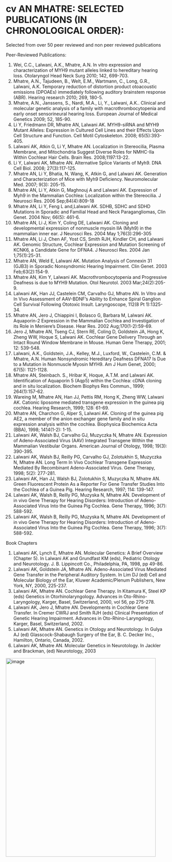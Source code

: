 # cv  AN MHATRE: SELECTED PUBLICATIONS (IN CHRONOLOGICAL ORDER): 

Selected from over 50 peer reviewed and non peer reviewed publications

Peer-Reviewed Publications:

1.	Wei, C.C., Lalwani, A.K., Mhatre, A.N. In vitro expression and characterization of MYH9 mutant alleles linked to hereditary hearing loss. Otolaryngol Head Neck Surg 2010; 142, 699-703.
2.	Mhatre, A.N., Tajudeen, B., Welt, E.M., Wartmann, C., Long, G.R., Lalwani, A.K. Temporary reduction of distortion product otoacoustic emissions (DPOAEs) immediately following auditory brainstem response (ABR). Hearing research 2010; 269, 180-5.
3.	Mhatre, A.N., Janssens, S., Nardi, M.A., Li, Y., Lalwani, A.K.. Clinical and molecular genetic analysis of a family with macrothrombocytopenia and early onset sensorineural hearing loss. European Journal of Medical Genetics 2009; 52, 185-90.
4.	Li Y, Friedmann DR, Mhatre AN, Lalwani AK. MYH9-siRNA and MYH9 Mutant Alleles: Expression in Cultured Cell Lines and their Effects Upon Cell Structure and Function. Cell Motil Cytoskeleton. 2008; 65(5):393-405.
5.	Lalwani AK, Atkin G, Li Y, Mhatre AN. Localization in Stereocilia, Plasma Membrane, and Mitochondria Suggest Diverse Roles for NMHC-IIa Within Cochlear Hair Cells. Brain Res. 2008;1197:13-22.
6.	Li Y, Lalwani AK, Mhatre AN. Alternative Splice Variants of Myh9. DNA Cell Biol. 2008; 27(3):117-125.
7.	Mhatre AN, Li Y, Bhatia, N, Wang, K, Atkin G, and Lalwani AK. Generation and Characterization of Mice with Myh9 Deficiency. Neuromolecular Med. 2007; 9(3): 205-15.
8.	Mhatre AN, Li Y, Atkin G, Maghnouj A and Lalwani AK. Expression of Myh9 in the Mammalian Cochlea: Localization within the Stereocilia. J Neurosci Res. 2006 Sep;84(4):809-18
9.	Mhatre AN, Li Y, Feng L and,Lalwani AK. SDHB, SDHC and SDHD Mutations in Sporadic and Familial Head and Neck Paragangliomas, Clin Genet. 2004 Nov; 66(5): 461-6.
10.	Mhatre AN, Li J, Kim Y, Coling DE, Lalwani AK. Cloning and developmental expression of nonmuscle myosin IIA (Myh9) in the mammalian inner ear. J Neurosci Res. 2004 May 1;76(3):296-305
11.	Mhatre AN, Li J, Chen AF, Yost CS, Smith RJH, Kindler CH, and Lalwani AK. Genomic Structure, Cochlear Expression and Mutation Screening of KCNK6, a Candidate Gene for DFNA4. J Neurosci Res. 2004 Jan 1;75(1):25-31.
12.	Mhatre AN, Weld E, Lalwani AK. Mutation Analysis of Connexin 31 (GJB3) in Sporadic Nonsyndromic Hearing Impairment. Clin Genet. 2003 Feb;63(2):154-9.
13.	Mhatre AN, Kim Y, Lalwani AK. Macrothrombocytopenia and Progressive Deafness is due to MYH9 Mutation. Otol Neurotol. 2003 Mar;24(2):205-9.
14.	Lalwani AK, Han JJ, Castelein CM, Carvalho GJ, Mhatre AN. In Vitro and In Vivo Assessment of AAV-BDNF’s Ability to Enhance Spiral Ganglion Cell Survival Following Ototoxic Insult. Laryngoscope, 112(8 Pt 1):1325-34.
15.	Mhatre AN, Jero J, Chiappini I, Bolasco G, Barbara M, Lalwani AK. Aquaporin-2 Expression in the Mammalian Cochlea and Investigation of its Role in Meniere’s Disease.  Hear Res. 2002 Aug;170(1-2):59-69.
16.	Jero J, Mhatre AN, Tseng CJ, Stern RE, Coling D, Goldstein JA, Hong K, Zheng WW, Hoque S, Lalwani AK. Cochlear Gene Delivery Through an Intact Round Window Membrane in Mouse. Human Gene Therapy, 2001; 12: 539-548.
17.	Lalwani, A.K., Goldstein, J.A., Kelley, M.J., Luxford, W., Castelein, C.M. & Mhatre, A.N. Human Nonsyndromic Hereditary Deafness DFNA17 Is Due to a 	Mutation in Nonmuscle Myosin MYH9. Am J Hum Genet, 2000; 67(5): 1121-1128.
18.	Mhatre AN, Steinbach. S., Hribar K, Hoque, A.T.M. and Lalwani AK.  Identification of Aquaporin 5 (Aqp5) within the Cochlea: cDNA cloning and in situ localization. Biochem Biophys Res Commun., 1999; 264(1):157-62.
19.	Wareing M, Mhatre AN, Han JJ, Pettis RM, Hong K, Zheng WW, Lalwani AK.  Cationic liposome mediated transgene expression in the guinea pig cochlea.  Hearing Research, 1999; 128: 61-69.
20.	Mhatre AN, Charchon G, Alper S, Lalwani AK.  Cloning of the guinea pig AE2, a member of the anion exchanger gene family and in situ expression analysis within the cochlea. Biophysica Biochemica Acta (BBA), 1998; 1414(1-2): 1-15.
21.	Lalwani AK, Walsh BJ, Carvalho GJ, Muzyczka N, Mhatre AN. Expression of Adeno-Associated Virus (AAV) Integrated Transgene Within the Mammalian Vestibular Organs.  American Journal of Otology, 1998; 19(3): 390-395.
22.	Lalwani AK, Walsh BJ, Reilly PG, Carvalho GJ, Zolotukhin S, Muzyczka N, Mhatre AN. Long Term In Vivo Cochlear Transgene Expression Mediated By Recombinant Adeno-Associated Virus.  Gene Therapy, 1998; 5(2): 277-281.
23.	Lalwani AK, Han JJ, Walsh BJ, Zolotukhin S, Muzyczka N, Mhatre AN.  Green Fluorescent Protein As a Reporter For Gene Transfer Studies Into the Cochlea of a Guinea Pig.  Hearing Research, 1997; 114: 139-147.
24.	Lalwani AK, Walsh B, Reilly PG, Muzyska N, Mhatre AN.  Development of in vivo Gene Therapy for Hearing Disorders:  Introduction of Adeno-Associated Virus Into the Guinea Pig Cochlea.  Gene Therapy, 1996; 3(7): 588-592.
25.	Lalwani AK, Walsh B, Reilly PG, Muzyska N, Mhatre AN.  Development of in vivo Gene Therapy for Hearing Disorders:  Introduction of Adeno-Associated Virus Into the Guinea Pig Cochlea.  Gene Therapy, 1996; 3(7): 588-592.

Book Chapters

1.	Lalwani AK, Lynch E, Mhatre AN.  Molecular Genetics: A Brief Overview (Chapter 5).  In Lalwani AK and Grundfast KM (eds), Pediatric Otology and Neurotology. J. B. Lippincott Co., Philadelphia, PA, 1998, pp 49-86. 
2.	Lalwani AK, Goldstein JA, Mhatre AN. Adeno-Associated Virus Mediated Gene Transfer in the Peripheral Auditory System. In Lim DJ (ed) Cell and Molecular Biology of the Ear, Kluwer Academic/Plenum Publishers, New York, NY, 2000, 225-237.
3.	Lalwani AK, Mhatre AN. Cochlear Gene Therapy. In Kitamura K, Steel KP (eds) Genetics in Otorhinolaryngology. Advances in Oto-Rhino-Laryngology, Karger, Basel, Switzerland, 2000, vol 56, pp 275-278.
4.	Lalwani AK, Jero J, Mhatre AN. Developments in Cochlear Gene Transfer. In Cremer CWRJ and Smith RJH (eds) Clinical Presentation of Genetic Hearing Impairment. Advances in Oto-Rhino-Laryngology, Karger, Basel, Switzerland, 2002.
5.	Lalwani AK, Mhatre AN. Genetics in Otology and Neurotology. In Gulya AJ (ed) Glasscock-Shabaugh Surgery of the Ear, B. C. Decker Inc., Hamilton, Ontario, Canada, 2002.
6.	Lalwani AK, Mhatre AN. Molecular Genetics in Neurotology. In Jackler and Brackman, (ed) Neurotology, 2003
<img width="468" height="620" alt="image" src="https://github.com/user-attachments/assets/29817b59-fa6f-4e54-b25f-51e728fdfbd5" />

